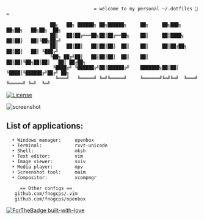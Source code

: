 ```
                                = welcome to my personal ~/.dotfiles 🍕 =

                ██╗   ██╗ ██████╗ ██╗██████╗     ██╗     ██╗███╗   ██╗██╗   ██╗██╗  ██╗
                ██║   ██║██╔═══██╗██║██╔══██╗    ██║     ██║████╗  ██║██║   ██║╚██╗██╔╝
                ██║   ██║██║   ██║██║██║  ██║    ██║     ██║██╔██╗ ██║██║   ██║ ╚███╔╝ 
                ╚██╗ ██╔╝██║   ██║██║██║  ██║    ██║     ██║██║╚██╗██║██║   ██║ ██╔██╗ 
                 ╚████╔╝ ╚██████╔╝██║██████╔╝    ███████╗██║██║ ╚████║╚██████╔╝██╔╝ ██╗
                  ╚═══╝   ╚═════╝ ╚═╝╚═════╝     ╚══════╝╚═╝╚═╝  ╚═══╝ ╚═════╝ ╚═╝  ╚═╝

```

[![License](https://img.shields.io/github/license/fnogcps/dotfiles?color=green&style=for-the-badge)](https://github.com/fnogcps/dotfiles/blob/master/UNLICENSE)

![screenshot](https://i.imgur.com/zjqRhry.png)

## List of applications:

```
  • Windows manager:     openbox
  • Terminal:            rxvt-unicode
  • Shell:               mksh
  • Text editor:         vim
  • Image viewer:        sxiv
  • Media player:        mpv
  • Screenshot tool:     maim
  • Compositor:          xcompmgr
  
     == Other configs ==
   github.com/fnogcps/.vim
   github.com/fnogcps/openbox
```

[![ForTheBadge built-with-love](http://forthebadge.com/images/badges/built-with-love.svg)](https://github.com/fnogcps)
